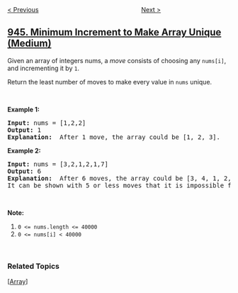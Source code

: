 <!--|This file generated by command(leetcode description); DO NOT EDIT.    |-->
<!--+----------------------------------------------------------------------+-->
<!--|@author    openset <openset.wang@gmail.com>                           |-->
<!--|@link      https://github.com/openset                                 |-->
<!--|@home      https://github.com/openset/leetcode                        |-->
<!--+----------------------------------------------------------------------+-->

[< Previous](../delete-columns-to-make-sorted "Delete Columns to Make Sorted")
　　　　　　　　　　　　　　　　
[Next >](../validate-stack-sequences "Validate Stack Sequences")

## [945. Minimum Increment to Make Array Unique (Medium)](https://leetcode.com/problems/minimum-increment-to-make-array-unique "使数组唯一的最小增量")

<p>Given an array of integers nums, a <em>move</em> consists of choosing any <code>nums[i]</code>, and incrementing it by <code>1</code>.</p>

<p>Return the least number of moves to make every value in <code>nums</code> unique.</p>

<p>&nbsp;</p>

<p><strong>Example 1:</strong></p>

<pre>
<strong>Input: </strong>nums = <span id="example-input-1-1">[1,2,2]</span>
<strong>Output: </strong><span id="example-output-1">1</span>
<strong>Explanation: </strong> After 1 move, the array could be [1, 2, 3].
</pre>

<div>
<p><strong>Example 2:</strong></p>

<pre>
<strong>Input: </strong>nums = <span id="example-input-2-1">[3,2,1,2,1,7]</span>
<strong>Output: </strong><span id="example-output-2">6</span>
<strong>Explanation: </strong> After 6 moves, the array could be [3, 4, 1, 2, 5, 7].
It can be shown with 5 or less moves that it is impossible for the array to have all unique values.
</pre>

<p>&nbsp;</p>
</div>

<p><strong>Note:</strong></p>

<ol>
	<li><code>0 &lt;= nums.length &lt;= 40000</code></li>
	<li><code>0 &lt;= nums[i] &lt; 40000</code></li>
</ol>

<div>
<div>&nbsp;</div>
</div>

### Related Topics
  [[Array](../../tag/array/README.md)]
